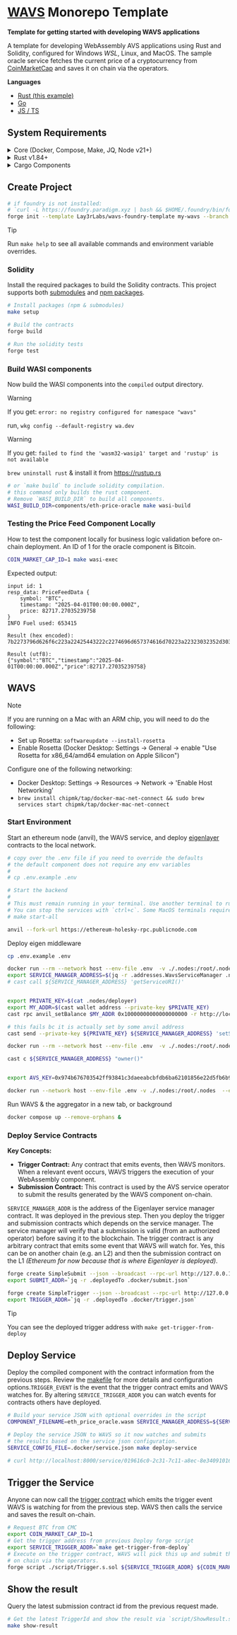 # [WAVS](https://docs.wavs.xyz) Monorepo Template

**Template for getting started with developing WAVS applications**

A template for developing WebAssembly AVS applications using Rust and Solidity, configured for Windows *WSL*, Linux, and MacOS. The sample oracle service fetches the current price of a cryptocurrency from [CoinMarketCap](https://coinmarketcap.com) and saves it on chain via the operators.

**Languages**
 * [Rust (this example)](./components/eth-price-oracle/)
 * [Go](./components/golang-eth-price-oracle/README.md)
 * [JS / TS](./components/js-eth-price-oracle/README.md)

## System Requirements

<details>
<summary>Core (Docker, Compose, Make, JQ, Node v21+)</summary>

### Docker
- **MacOS**: `brew install --cask docker`
- **Linux**: `sudo apt -y install docker.io`
- **Windows WSL**: [docker desktop wsl](https://docs.docker.com/desktop/wsl/#turn-on-docker-desktop-wsl-2) & `sudo chmod 666 /var/run/docker.sock`
- [Docker Documentation](https://docs.docker.com/get-started/get-docker/)

### Docker Compose
- **MacOS**: Already installed with Docker installer
- **Linux + Windows WSL**: `sudo apt-get install docker-compose-v2`
- [Compose Documentation](https://docs.docker.com/compose/)

### Make
- **MacOS**: `brew install make`
- **Linux + Windows WSL**: `sudo apt -y install make`
- [Make Documentation](https://www.gnu.org/software/make/manual/make.html)

### JQ
- **MacOS**: `brew install jq`
- **Linux + Windows WSL**: `sudo apt -y install jq`
- [JQ Documentation](https://jqlang.org/download/)

### Node.js
- **Required Version**: v21+
- [Installation via NVM](https://github.com/nvm-sh/nvm?tab=readme-ov-file#installing-and-updating)
</details>

<details>

<summary>Rust v1.84+</summary>

### Rust Installation

```bash docci-ignore
curl --proto '=https' --tlsv1.2 -sSf https://sh.rustup.rs | sh

rustup toolchain install stable
rustup target add wasm32-wasip2
```

### Upgrade Rust

```bash docci-ignore
# Remove old targets if present
rustup target remove wasm32-wasi || true
rustup target remove wasm32-wasip1 || true

# Update and add required target
rustup update stable
rustup target add wasm32-wasip2
```

</details>

<details>
<summary>Cargo Components</summary>

### Install Cargo Components

```bash docci-ignore
# Install required cargo components
# https://github.com/bytecodealliance/cargo-component#installation
cargo install cargo-binstall
cargo binstall cargo-component warg-cli wkg --locked --no-confirm --force

# Configure default registry
# Found at: $HOME/.config/wasm-pkg/config.toml
wkg config --default-registry wa.dev
```

</details>

## Create Project

```bash docci-ignore
# if foundry is not installed:
# `curl -L https://foundry.paradigm.xyz | bash && $HOME/.foundry/bin/foundryup`
forge init --template Lay3rLabs/wavs-foundry-template my-wavs --branch main
```

> [!TIP]
> Run `make help` to see all available commands and environment variable overrides.

### Solidity

Install the required packages to build the Solidity contracts. This project supports both [submodules](./.gitmodules) and [npm packages](./package.json).

```bash
# Install packages (npm & submodules)
make setup

# Build the contracts
forge build

# Run the solidity tests
forge test
```

### Build WASI components

Now build the WASI components into the `compiled` output directory.

> [!WARNING]
> If you get: `error: no registry configured for namespace "wavs"`
>
> run, `wkg config --default-registry wa.dev`

> [!WARNING]
> If you get: `failed to find the 'wasm32-wasip1' target and 'rustup' is not available`
>
> `brew uninstall rust` & install it from <https://rustup.rs>

```bash
# or `make build` to include solidity compilation.
# this command only builds the rust component.
# Remove `WASI_BUILD_DIR` to build all components.
WASI_BUILD_DIR=components/eth-price-oracle make wasi-build
```

### Testing the Price Feed Component Locally

How to test the component locally for business logic validation before on-chain deployment. An ID of 1 for the oracle component is Bitcoin.

```bash
COIN_MARKET_CAP_ID=1 make wasi-exec
```

Expected output:

```shell docci-ignore
input id: 1
resp_data: PriceFeedData {
    symbol: "BTC",
    timestamp: "2025-04-01T00:00:00.000Z",
    price: 82717.27035239758
}
INFO Fuel used: 653415

Result (hex encoded):
7b2273796d626f6c223a22425443222c2274696d657374616d70223a22323032352d30342d30315430303a34...

Result (utf8):
{"symbol":"BTC","timestamp":"2025-04-01T00:00:00.000Z","price":82717.27035239758}
```

## WAVS

> [!NOTE]
> If you are running on a Mac with an ARM chip, you will need to do the following:
> - Set up Rosetta: `softwareupdate --install-rosetta`
> - Enable Rosetta (Docker Desktop: Settings -> General -> enable "Use Rosetta for x86_64/amd64 emulation on Apple Silicon")
>
> Configure one of the following networking:
> - Docker Desktop: Settings -> Resources -> Network -> 'Enable Host Networking'
> - `brew install chipmk/tap/docker-mac-net-connect && sudo brew services start chipmk/tap/docker-mac-net-connect`

### Start Environment

Start an ethereum node (anvil), the WAVS service, and deploy [eigenlayer](https://www.eigenlayer.xyz/) contracts to the local network.

```bash docci-background docci-delay-after=5
# copy over the .env file if you need to override the defaults
# the default component does not require any env variables
#
# cp .env.example .env

# Start the backend
#
# This must remain running in your terminal. Use another terminal to run other commands.
# You can stop the services with `ctrl+c`. Some MacOS terminals require pressing it twice.
# make start-all

anvil --fork-url https://ethereum-holesky-rpc.publicnode.com
```

Deploy eigen middleware

```bash
cp .env.example .env

docker run --rm --network host --env-file .env  -v ./.nodes:/root/.nodes wavs-middleware:local
export SERVICE_MANAGER_ADDRESS=$(jq -r .addresses.WavsServiceManager .nodes/avs_deploy.json)
# cast call ${SERVICE_MANAGER_ADDRESS} 'getServiceURI()'


export PRIVATE_KEY=$(cat .nodes/deployer)
export MY_ADDR=$(cast wallet address --private-key $PRIVATE_KEY)
cast rpc anvil_setBalance $MY_ADDR 0x10000000000000000000 -r http://localhost:8545

# this fails bc it is actually set by some anvil address
cast send --private-key ${PRIVATE_KEY} ${SERVICE_MANAGER_ADDRESS} 'setServiceURI(string)' "https://wavs.xyz"

docker run --rm --network host --env-file .env  -v ./.nodes:/root/.nodes --entrypoint /wavs/set_service_uri.sh wavs-middleware:local https://ipfs.url/for-custom-service.json

cast c ${SERVICE_MANAGER_ADDRESS} "owner()"


export AVS_KEY=0x974b676703542ff93841c3daeeabcbfdb6ba62101856e22d5fb6b9d2f9db42fd

docker run --network host --env-file .env -v ./.nodes:/root/.nodes  --entrypoint /wavs/register.sh wavs-middleware:local "$AVS_KEY"

```

<!-- TODO: this does not work anyways because the owner is a different anvil account -->
<!-- Update the WAVS env variables so we are the owner (who deployed the ServiceManager)

```bash
sed -i 's/test test test test test test test test test test test junk/'$PRIVATE_KEY'/' .env
``` -->

Run WAVS & the aggregator in a new tab, or background

```bash
docker compose up --remove-orphans &
```

### Deploy Service Contracts

**Key Concepts:**

*   **Trigger Contract:** Any contract that emits events, then WAVS monitors. When a relevant event occurs, WAVS triggers the execution of your WebAssembly component.
*   **Submission Contract:** This contract is used by the AVS service operator to submit the results generated by the WAVS component on-chain.

`SERVICE_MANAGER_ADDR` is the address of the Eigenlayer service manager contract. It was deployed in the previous step. Then you deploy the trigger and submission contracts which depends on the service manager. The service manager will verify that a submission is valid (from an authorized operator) before saving it to the blockchain. The trigger contract is any arbitrary contract that emits some event that WAVS will watch for. Yes, this can be on another chain (e.g. an L2) and then the submission contract on the L1 *(Ethereum for now because that is where Eigenlayer is deployed)*.

```bash
forge create SimpleSubmit --json --broadcast --rpc-url http://127.0.0.1:8545 --private-key "$PRIVATE_KEY" --constructor-args "$SERVICE_MANAGER_ADDRESS" > .docker/submit.json
export SUBMIT_ADDR=`jq -r .deployedTo .docker/submit.json`

forge create SimpleTrigger --json --broadcast --rpc-url http://127.0.0.1:8545 --private-key "$PRIVATE_KEY" > .docker/trigger.json
export TRIGGER_ADDR=`jq -r .deployedTo .docker/trigger.json`
```

> [!TIP]
> You can see the deployed trigger address with `make get-trigger-from-deploy`

## Deploy Service

Deploy the compiled component with the contract information from the previous steps. Review the [makefile](./Makefile) for more details and configuration options.`TRIGGER_EVENT` is the event that the trigger contract emits and WAVS watches for. By altering `SERVICE_TRIGGER_ADDR` you can watch events for contracts others have deployed.

```bash docci-delay-per-cmd=1
# Build your service JSON with optional overrides in the script
COMPONENT_FILENAME=eth_price_oracle.wasm SERVICE_MANAGER_ADDRESS=${SERVICE_MANAGER_ADDRESS} sh ./script/build_service.sh

# Deploy the service JSON to WAVS so it now watches and submits
# the results based on the service json configuration.
SERVICE_CONFIG_FILE=.docker/service.json make deploy-service

# curl http://localhost:8000/service/019616c0-2c31-7c11-a8ec-8e3409101628
```

## Trigger the Service

Anyone can now call the [trigger contract](./src/contracts/WavsTrigger.sol) which emits the trigger event WAVS is watching for from the previous step. WAVS then calls the service and saves the result on-chain.

```bash
# Request BTC from CMC
export COIN_MARKET_CAP_ID=1
# Get the trigger address from previous Deploy forge script
export SERVICE_TRIGGER_ADDR=`make get-trigger-from-deploy`
# Execute on the trigger contract, WAVS will pick this up and submit the result
# on chain via the operators.
forge script ./script/Trigger.s.sol ${SERVICE_TRIGGER_ADDR} ${COIN_MARKET_CAP_ID} --sig 'run(string,string)' --rpc-url http://localhost:8545 --broadcast -v 4
```

## Show the result

Query the latest submission contract id from the previous request made.

```bash docci-delay-per-cmd=2 docci-output-contains="BTC"
# Get the latest TriggerId and show the result via `script/ShowResult.s.sol`
make show-result
```
